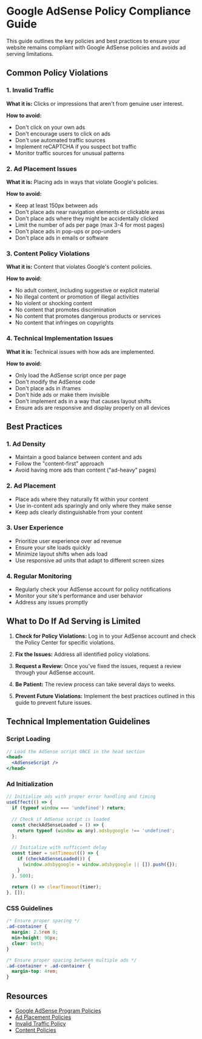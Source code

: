# Google AdSense Policy Compliance Guide

This guide outlines the key policies and best practices to ensure your website remains compliant with Google AdSense policies and avoids ad serving limitations.

## Common Policy Violations

### 1. Invalid Traffic

**What it is:** Clicks or impressions that aren't from genuine user interest.

**How to avoid:**
- Don't click on your own ads
- Don't encourage users to click on ads
- Don't use automated traffic sources
- Implement reCAPTCHA if you suspect bot traffic
- Monitor traffic sources for unusual patterns

### 2. Ad Placement Issues

**What it is:** Placing ads in ways that violate Google's policies.

**How to avoid:**
- Keep at least 150px between ads
- Don't place ads near navigation elements or clickable areas
- Don't place ads where they might be accidentally clicked
- Limit the number of ads per page (max 3-4 for most pages)
- Don't place ads in pop-ups or pop-unders
- Don't place ads in emails or software

### 3. Content Policy Violations

**What it is:** Content that violates Google's content policies.

**How to avoid:**
- No adult content, including suggestive or explicit material
- No illegal content or promotion of illegal activities
- No violent or shocking content
- No content that promotes discrimination
- No content that promotes dangerous products or services
- No content that infringes on copyrights

### 4. Technical Implementation Issues

**What it is:** Technical issues with how ads are implemented.

**How to avoid:**
- Only load the AdSense script once per page
- Don't modify the AdSense code
- Don't place ads in iframes
- Don't hide ads or make them invisible
- Don't implement ads in a way that causes layout shifts
- Ensure ads are responsive and display properly on all devices

## Best Practices

### 1. Ad Density

- Maintain a good balance between content and ads
- Follow the "content-first" approach
- Avoid having more ads than content ("ad-heavy" pages)

### 2. Ad Placement

- Place ads where they naturally fit within your content
- Use in-content ads sparingly and only where they make sense
- Keep ads clearly distinguishable from your content

### 3. User Experience

- Prioritize user experience over ad revenue
- Ensure your site loads quickly
- Minimize layout shifts when ads load
- Use responsive ad units that adapt to different screen sizes

### 4. Regular Monitoring

- Regularly check your AdSense account for policy notifications
- Monitor your site's performance and user behavior
- Address any issues promptly

## What to Do If Ad Serving is Limited

1. **Check for Policy Violations:** Log in to your AdSense account and check the Policy Center for specific violations.

2. **Fix the Issues:** Address all identified policy violations.

3. **Request a Review:** Once you've fixed the issues, request a review through your AdSense account.

4. **Be Patient:** The review process can take several days to weeks.

5. **Prevent Future Violations:** Implement the best practices outlined in this guide to prevent future issues.

## Technical Implementation Guidelines

### Script Loading

```jsx
// Load the AdSense script ONCE in the head section
<head>
  <AdSenseScript />
</head>
```

### Ad Initialization

```jsx
// Initialize ads with proper error handling and timing
useEffect(() => {
  if (typeof window === 'undefined') return;
  
  // Check if AdSense script is loaded
  const checkAdSenseLoaded = () => {
    return typeof (window as any).adsbygoogle !== 'undefined';
  };
  
  // Initialize with sufficient delay
  const timer = setTimeout(() => {
    if (checkAdSenseLoaded()) {
      (window.adsbygoogle = window.adsbygoogle || []).push({});
    }
  }, 500);
  
  return () => clearTimeout(timer);
}, []);
```

### CSS Guidelines

```css
/* Ensure proper spacing */
.ad-container {
  margin: 2.5rem 0;
  min-height: 90px;
  clear: both;
}

/* Ensure proper spacing between multiple ads */
.ad-container + .ad-container {
  margin-top: 4rem;
}
```

## Resources

- [Google AdSense Program Policies](https://support.google.com/adsense/answer/48182)
- [Ad Placement Policies](https://support.google.com/adsense/answer/1346295)
- [Invalid Traffic Policy](https://support.google.com/adsense/answer/16737)
- [Content Policies](https://support.google.com/adsense/answer/1348688)
